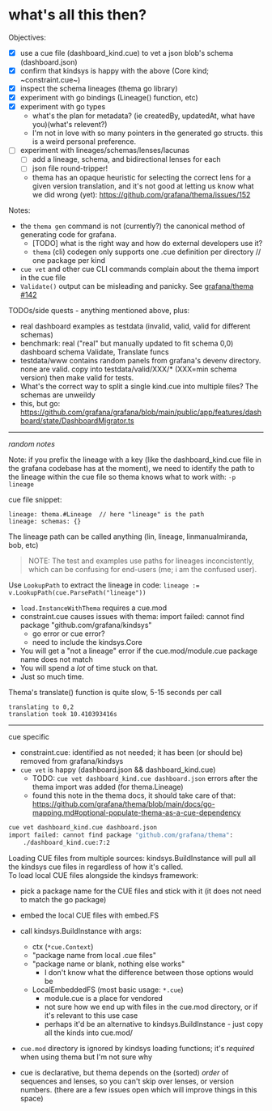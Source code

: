 # what's all this then? 

Objectives:
- [x] use a cue file (dashboard_kind.cue) to vet a json blob's schema (dashboard.json)
- [x] confirm that kindsys is happy with the above (Core kind; ~constraint.cue~)
- [x] inspect the schema lineages (thema go library)
- [x] experiment with go bindings (Lineage() function, etc)
- [x] experiment with go types
    - what's the plan for metadata? (ie createdBy, updatedAt, what have you)(what's relevent?) 
    - I'm not in love with so many pointers in the generated go structs. this is a weird personal preference.
- [ ] experiment with lineages/schemas/lenses/lacunas 
    - [ ] add a lineage, schema, and bidirectional lenses for each
    - [ ] json file round-tripper!
    - thema has an opaque heuristic for selecting the correct lens for a given version translation, and it's not good at letting us know what we did wrong (yet): https://github.com/grafana/thema/issues/152 

Notes:
- the `thema gen` command is not (currently?) the canonical method of generating code for grafana.
    - [TODO] what is the right way and how do external developers use it? 
    - `thema` (cli) codegen only supports one .cue definition per directory // one package per kind
- `cue vet` and other cue CLI commands complain about the thema import in the cue file
- `Validate()` output can be misleading and panicky. See [grafana/thema #142](https://github.com/grafana/thema/issues/142)

TODOs/side quests - anything mentioned above, plus:
- real dashboard examples as testdata (invalid, valid, valid for different schemas)
- benchmark: real ("real" but manually updated to fit schema 0,0) dashboard schema Validate, Translate funcs
- testdata/www contains random panels from grafana's devenv directory. none are valid. copy into testdata/valid/XXX/* (XXX=min schema version) then make valid for tests.
- What's the correct way to split a single kind.cue into multiple files? The schemas are unweildy
- this, but go: https://github.com/grafana/grafana/blob/main/public/app/features/dashboard/state/DashboardMigrator.ts

------
_random notes_

Note: if you prefix the lineage with a key (like the dashboard_kind.cue file in the grafana codebase has at the moment), we need to identify the path to the lineage within the cue file so thema knows what to work with: `-p lineage`

cue file snippet:
```
lineage: thema.#Lineage  // here "lineage" is the path
lineage: schemas: {}
```
The lineage path can be called anything (lin, lineage, linmanualmiranda, bob, etc)

> NOTE: The test and examples use paths for lineages inconcistently, which can be confusing for end-users (me; i am the confused user).

Use `LookupPath` to extract the lineage in code:
```lineage := v.LookupPath(cue.ParsePath("lineage"))```

* `load.InstanceWithThema` requires a cue.mod
* constraint.cue causes issues with thema: import failed: cannot find package "github.com/grafana/kindsys"
    * go error or cue error?
    * need to include the kindsys.Core
* You will get a "not a lineage" error if the cue.mod/module.cue package name does not match
* You will spend a _lot_ of time stuck on that.
* Just so much time. 

Thema's translate() function is quite slow, 5-15 seconds per call 
```
translating to 0,2
translation took 10.410393416s
```

---

cue specific

* constraint.cue: identified as not needed; it has been (or should be) removed from grafana/kindsys
* `cue vet` is happy (dashboard.json && dashboard_kind.cue)
    * TODO: `cue vet dashboard_kind.cue dashboard.json` errors after the thema import was added (for thema.Lineage)
    - found this note in the thema docs, it should take care of that: https://github.com/grafana/thema/blob/main/docs/go-mapping.md#optional-populate-thema-as-a-cue-dependency

```bash
cue vet dashboard_kind.cue dashboard.json
import failed: cannot find package "github.com/grafana/thema":
    ./dashboard_kind.cue:7:2
```

Loading CUE files from multiple sources:
kindsys.BuildInstance  will pull all the kindsys cue files in regardless of how it's called.  
To load local CUE files alongside the kindsys framework:
- pick a package name for the CUE files and stick with it (it does not need to match the go package)
- embed the local CUE files with embed.FS 
- call kindsys.BuildInstance with args:
    * ctx (`*cue.Context`)
    * "package name from local .cue files" 
    * "package name or blank, nothing else works" 
        - I don't know what the difference between those options would be
    * LocalEmbeddedFS (most basic usage: `*.cue`) 
        - module.cue is a place for vendored 
        - not sure how we end up with files in the cue.mod directory, or if it's relevant to this use case
        - perhaps it'd be an alternative to kindsys.BuildInstance - just copy all the kinds into cue.mod/


- `cue.mod` directory is ignored by kindsys loading functions; it's _required_ when using thema but I'm not sure why
- cue is declarative, but thema depends on the (sorted) _order_ of sequences and lenses, so you can't skip over lenses, or version numbers. (there are a few issues open which will improve things in this space)